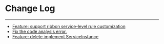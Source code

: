 # Change Log
---

- [Feature: support ribbon service-level rule customization](https://github.com/Tencent/spring-cloud-tencent/pull/478)
- [Fix the code analysis error.](https://github.com/Tencent/spring-cloud-tencent/issues/479)
- [Feature: delete implement ServiceInstance](https://github.com/Tencent/spring-cloud-tencent/pull/481)
